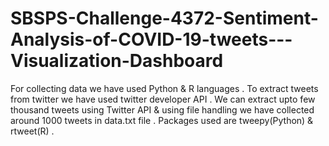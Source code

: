 # SBSPS-Challenge-4372-Sentiment-Analysis-of-COVID-19-tweets---Visualization-Dashboard

For collecting data we have used Python & R languages . To extract tweets from twitter we have used twitter developer API .
We can extract upto few thousand tweets using Twitter API & using file handling we have collected around 1000 tweets in data.txt file .
Packages used are tweepy(Python) & rtweet(R) .
